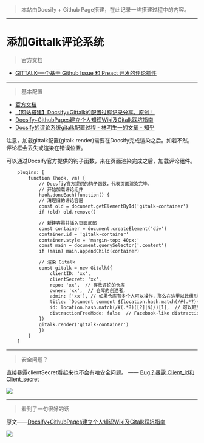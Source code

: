 > 本站由Docsify + Github Page搭建，在此记录一些搭建过程中的内容。

---

# 添加Gittalk评论系统

> 官方文档

- [GITTALK-一个基于 Github Issue 和 Preact 开发的评论插件](https://gitalk.github.io/)

---

> 基本配置

- [官方文档](https://github.com/gitalk/gitalk/blob/master/readme-cn.md)
- [【网站搭建】Docsify+Gittalk的配置过程记录分享。原创！](https://www.cnblogs.com/zwj/p/docsify_gittalk.html)
- [Docsify+GithubPages建立个人知识Wiki及Gitalk踩坑指南](https://juejin.cn/post/7210386831451176997)
- [Docsify的评论系统gitalk配置过程 - 林明生一的文章 - 知乎](https://zhuanlan.zhihu.com/p/652938905)

注意，加载gittalk配置(gitalk.render)需要在Docsify完成渲染之后。如若不然，评论框会丢失或渲染在错误位置。

可以通过Docsify官方提供的钩子函数，来在页面渲染完成之后，加载评论组件。

```html
    plugins: [
        function (hook, vm) {
            // Docsfiy官方提供的钩子函数，代表页面渲染完毕。
            // 开始加载评论组件
            hook.doneEach(function() {
            // 清理旧的评论容器
            const old = document.getElementById('gitalk-container')
            if (old) old.remove()

            // 新建容器并插入页面底部
            const container = document.createElement('div')
            container.id = 'gitalk-container'
            container.style = 'margin-top: 40px;'
            const main = document.querySelector('.content')
            if (main) main.appendChild(container)

            // 渲染 Gitalk
            const gitalk = new Gitalk({
                clientID: 'xx',
                clientSecret: 'xx',
                repo: 'xx',  // 存放评论的仓库
                owner: 'xx',  // 仓库的创建者，
                admin: ['xx'], // 如果仓库有多个人可以操作，那么在这里以数组形式写出
                title: `Document comment ${location.hash.match(/#(.*?)([?]|$)/)[1]}`,
                id: location.hash.match(/#(.*?)([?]|$)/)[1],  // 可以取到正常的pathname，也可以作为页面的唯一标识
                distractionFreeMode: false  // Facebook-like distraction free mode
            })
            gitalk.render('gitalk-container')
            })
        }
    ]
```

---

> 安全问题？

直接暴露clientSecret看起来也不会有啥安全问题。 —— [Bug？暴露 Client_id和Client_secret](https://github.com/gitalk/gitalk/issues/150)

![](https://oss.banshengua.top//blogimages/20251019162206430.png)

---

> 看到了一句很好的话

原文——[Docsify+GithubPages建立个人知识Wiki及Gitalk踩坑指南](https://juejin.cn/post/7210386831451176997)

![](https://oss.banshengua.top//blogimages/20251019160817129.png)

